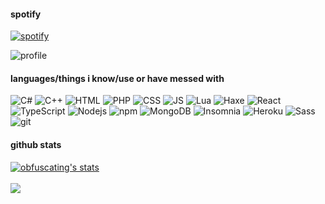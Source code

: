 <!--![obfuscating's github stats](https://github-readme-stats.vercel.app/api?username=obfuscating&show_icons=true&count_private=true)-->

<h4>spotify</h4>

[![spotify](https://spotify-github-profile.vercel.app/api/view?uid=vzzjvtb8yhmqy960dvzktlgz8&cover_image=true&theme=novatorem)](https://github.com/kittinan/spotify-github-profile)

![profile](https://komarev.com/ghpvc/?username=obfuscating&style=flat-square&color=green)

<h4>languages/things i know/use or have messed with</h4>
<p>
  <img alt="C#" src="https://img.shields.io/badge/-C%23-9465CC?style=flat&logo=c&logoColor=white" />
  
  <img alt="C++" src="https://img.shields.io/badge/-C++-659AD2?style=flat&logo=c%2B%2B&logoColor=white" />
  
  <img alt="HTML" src="https://img.shields.io/badge/-HTML-E34F26?style=flat&logo=html5&logoColor=white" />
  
  <img alt="PHP" src="https://img.shields.io/badge/-PHP-8993C1?style=flat&logo=php&logoColor=white" />
  
  <img alt="CSS" src="https://img.shields.io/badge/-CSS-2965F1?style=flat&logo=css3&logoColor=white" />
  
  <img alt="JS" src="https://img.shields.io/badge/-JS-cfae23?style=flat&logo=javascript&logoColor=white" />
  
  <img alt="Lua" src="https://img.shields.io/badge/-Lua-000080?style=flat&logo=lua&logoColor=white" />
  
  <img alt="Haxe" src="https://img.shields.io/badge/-Haxe-F68712?style=flat&logo=haxe&logoColor=white" />
  
  <img alt="React" src="https://img.shields.io/badge/-React-45b8d8?style=flat&logo=react&logoColor=white" />
  
  <img alt="TypeScript" src="https://img.shields.io/badge/-TypeScript-007ACC?style=flat&logo=typescript&logoColor=white" />
  
  <img alt="Nodejs" src="https://img.shields.io/badge/-Nodejs-43853d?style=flat&logo=Node.js&logoColor=white" />
  
  <img alt="npm" src="https://img.shields.io/badge/-NPM-CB3837?style=flat&logo=npm&logoColor=white" />
  
  <img alt="MongoDB" src="https://img.shields.io/badge/-MongoDB-13aa52?style=flat&logo=mongodb&logoColor=white" />
  
  <img alt="Insomnia" src="https://img.shields.io/badge/-Insomnia-5849BE?style=flat&logo=insomnia&logoColor=white" />
  
  <img alt="Heroku" src="https://img.shields.io/badge/-Heroku-430098?style=flat&logo=heroku&logoColor=white" />
  
  <img alt="Sass" src="https://img.shields.io/badge/-Sass-CC6699?style=flat&logo=sass&logoColor=white" />
  
  <img alt="git" src="https://img.shields.io/badge/-Git-F05032?style=flat&logo=git&logoColor=white" />
</p>

<h4>github stats</h4>

<a href="https://github.com/obfuscating">
  <img align="center" src="https://github-readme-stats.vercel.app/api?username=obfuscating&show_icons=true&theme=radical" alt="obfuscating's stats" />
</a>
<br><br>
<a href="https://github.com/obfuscating?tab=repositories">
  <img align="center" src="https://github-readme-stats.vercel.app/api/top-langs/?username=obfuscating&layout=compact&show_icons=true&title_color=fff&icon_color=79ff97&text_color=9f9f9f&bg_color=151515" />
</a>

<!--<a href="https://github.com/obfuscating">
  <img align="center" src="https://github-readme-stats.vercel.app/api/top-langs/?username=obfuscating&hide=java,html&title_color=ffffff&text_color=c9cacc&icon_color=2bbc8a&bg_color=1d1f21" />
</>
<a href="https://github.com/obfuscating">
  <img align="center" src="https://github-readme-stats.vercel.app/api?username=obfuscating&show_icons=true&line_height=27&count_private=true&title_color=ffffff&text_color=c9cacc&icon_color=ffff00&bg_color=1d1f21" alt="obfuscating's GitHub Stats" />
</a>-->

<!-- ignore the old demo shit below -->
<!--
- 🔭 I’m currently working on a big project
- 🌱 I’m currently learning ...
- 👯 I’m looking to collaborate on ...
- 🤔 I’m looking for help with ...
- 💬 Ask me about ...
- 📫 How to reach me: contact@camm.club
- 😄 Pronouns: they/them (i dont care)
- ⚡ Fun fact:
-->
